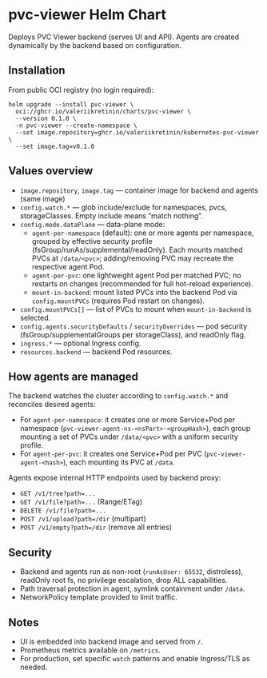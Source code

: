 # pvc-viewer Helm Chart

Deploys PVC Viewer backend (serves UI and API). Agents are created dynamically by the backend based on configuration.

## Installation

From public OCI registry (no login required):

```
helm upgrade --install pvc-viewer \
  oci://ghcr.io/valeriikretinin/charts/pvc-viewer \
  --version 0.1.0 \
  -n pvc-viewer --create-namespace \
  --set image.repository=ghcr.io/valeriikretinin/kubernetes-pvc-viewer \
  --set image.tag=v0.1.0
```

## Values overview

- `image.repository`, `image.tag` — container image for backend and agents (same image)
- `config.watch.*` — glob include/exclude for namespaces, pvcs, storageClasses. Empty include means “match nothing”.
- `config.mode.dataPlane` — data-plane mode:
  - `agent-per-namespace` (default): one or more agents per namespace, grouped by effective security profile (fsGroup/runAs/supplemental/readOnly). Each mounts matched PVCs at `/data/<pvc>`; adding/removing PVC may recreate the respective agent Pod.
  - `agent-per-pvc`: one lightweight agent Pod per matched PVC; no restarts on changes (recommended for full hot-reload experience).
  - `mount-in-backend`: mount listed PVCs into the backend Pod via `config.mountPVCs` (requires Pod restart on changes).
- `config.mountPVCs[]` — list of PVCs to mount when `mount-in-backend` is selected.
- `config.agents.securityDefaults` / `securityOverrides` — pod security (fsGroup/supplementalGroups per storageClass), and readOnly flag.
- `ingress.*` — optional Ingress config.
- `resources.backend` — backend Pod resources.

## How agents are managed

The backend watches the cluster according to `config.watch.*` and reconciles desired agents:
- For `agent-per-namespace`: it creates one or more Service+Pod per namespace (`pvc-viewer-agent-ns-<nsPart>-<groupHash>`), each group mounting a set of PVCs under `/data/<pvc>` with a uniform security profile.
- For `agent-per-pvc`: it creates one Service+Pod per PVC (`pvc-viewer-agent-<hash>`), each mounting its PVC at `/data`.

Agents expose internal HTTP endpoints used by backend proxy:
- `GET /v1/tree?path=...`
- `GET /v1/file?path=...` (Range/ETag)
- `DELETE /v1/file?path=...`
- `POST /v1/upload?path=/dir` (multipart)
- `POST /v1/empty?path=/dir` (remove all entries)

## Security

- Backend and agents run as non-root (`runAsUser: 65532`, distroless), readOnly root fs, no privilege escalation, drop ALL capabilities.
- Path traversal protection in agent, symlink containment under `/data`.
- NetworkPolicy template provided to limit traffic.

## Notes

- UI is embedded into backend image and served from `/`.
- Prometheus metrics available on `/metrics`.
- For production, set specific `watch` patterns and enable Ingress/TLS as needed.
